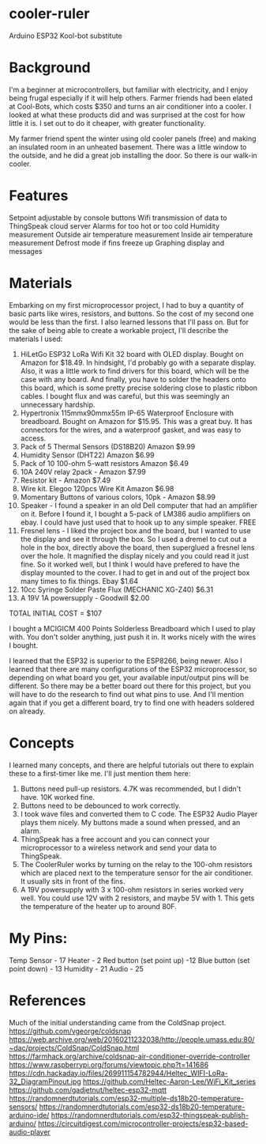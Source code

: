 # cooler-ruler
Arduino ESP32 Kool-bot substitute


# Background

I'm a beginner at microcontrollers, but familiar with electricity, and I enjoy being frugal especially if it will help others.  Farmer friends had been elated at Cool-Bots, which costs $350 and turns an air conditioner into a cooler.  I looked at what these products did and was surprised at the cost for how little it is.  I set out to do it cheaper, with greater functionality.

My farmer friend spent the winter using old cooler panels (free) and making an insulated room in an unheated basement.  There was a little window to the outside, and he did a great job installing the door.  So there is our walk-in cooler.

# Features

Setpoint adjustable by console buttons
Wifi transmission of data to ThingSpeak cloud server
Alarms for too hot or too cold
Humidity measurement
Outside air temperature measurement
Inside air temperature measurement
Defrost mode if fins freeze up
Graphing display and messages

# Materials

Embarking on my first microprocessor project, I had to buy a quantity of basic parts like wires, resistors, and buttons.  So the cost of my second one would be less than the first.  I also learned lessons that I'll pass on.  But for the sake of being able to create a workable project, I'll describe the materials I used:

1. HiLetGo ESP32 LoRa Wifi Kit 32 board with OLED display.  Bought on Amazon for $18.49.  In hindsight, I'd probably go with a separate display.  Also, it was a little work to find drivers for this board, which will be the case with any board.  And finally, you have to solder the headers onto this board, which is some pretty precise soldering close to plastic ribbon cables.  I bought flux and was careful, but this was seemingly an unnecessary hardship.
2. Hypertronix 115mmx90mmx55m IP-65 Waterproof Enclosure with breadboard.  Bought on Amazon for $15.95.  This was a great buy.  It has connectors for the wires, and a waterproof gasket, and was easy to access.
3. Pack of 5 Thermal Sensors (DS18B20) Amazon $9.99
4. Humidity Sensor (DHT22) Amazon $6.99
5. Pack of 10 100-ohm 5-watt resistors Amazon $6.49
6. 10A 240V relay 2pack - Amazon $7.99
6. Resistor kit - Amazon $7.49
7. Wire kit.  Elegoo 120pcs Wire Kit Amazon $6.98
8. Momentary Buttons of various colors, 10pk - Amazon $8.99 
9. Speaker - I found a speaker in an old Dell computer that had an amplifier on it.  Before I found it, I bought a 5-pack of LM386 audio amplifiers on ebay.  I could have just used that to hook up to any simple speaker. FREE
10. Fresnel lens - I liked the project box and the board, but I wanted to use the display and see it through the box.  So I used a dremel to cut out a hole in the box, directly above the board, then superglued a fresnel lens over the hole.  It magnified the display nicely and you could read it just fine.  So it worked well, but I think I would have prefered to have the display mounted to the cover.  I had to get in and out of the project box many times to fix things. Ebay $1.64
11. 10cc Syringe Solder Paste Flux (MECHANIC XG-Z40) $6.31
12. A 19V 1A powersupply - Goodwill $2.00

TOTAL INITIAL COST = $107

I bought a MCIGICM 400 Points Solderless Breadboard which I used to play with.  You don't solder anything, just push it in.  It works nicely with the wires I bought.

I learned that the ESP32 is superior to the ESP8266, being newer.  Also I learned that there are many configurations of the ESP32 microprocessor, so depending on what board you get, your available input/output pins will be different.  So there may be a better board out there for this project, but you will have to do the research to find out what pins to use.  And I'll mention again that if you get a different board, try to find one with headers soldered on already.

# Concepts
I learned many concepts, and there are helpful tutorials out there to explain these to a first-timer like me.  I'll just mention them here:
1. Buttons need pull-up resistors.  4.7K was recommended, but I didn't have.  10K worked fine.
2. Buttons need to be debounced to work correctly.
3. I took wave files and converted them to C code.  The ESP32 Audio Player plays them nicely.  My buttons made a sound when pressed, and an alarm.
4. ThingSpeak has a free account and you can connect your microprocessor to a wireless network and send your data to ThingSpeak.
5. The CoolerRuler works by turning on the relay to the 100-ohm resistors which are placed next to the temperature sensor for the air conditioner.  It usually sits in front of the fins.
6. A 19V powersupply with 3 x 100-ohm resistors in series worked very well.  You could use 12V with 2 resistors, and maybe 5V with 1.  This gets the temperature of the heater up to around 80F. 


# My Pins:
Temp Sensor - 17
Heater - 2
Red button (set point up) -12
Blue button (set point down) - 13
Humidity - 21
Audio - 25


# References
Much of the initial understanding came from the ColdSnap project.
https://github.com/vgeorge/coldsnap
https://web.archive.org/web/20160211232038/http://people.umass.edu:80/~dac/projects/ColdSnap/ColdSnap.html
https://farmhack.org/archive/coldsnap-air-conditioner-override-controller
https://www.raspberrypi.org/forums/viewtopic.php?t=141686
https://cdn.hackaday.io/files/269911154782944/Heltec_WIFI-LoRa-32_DiagramPinout.jpg
https://github.com/Heltec-Aaron-Lee/WiFi_Kit_series
https://github.com/gadjetnut/heltec-esp32-mqtt
https://randomnerdtutorials.com/esp32-multiple-ds18b20-temperature-sensors/
https://randomnerdtutorials.com/esp32-ds18b20-temperature-arduino-ide/
https://randomnerdtutorials.com/esp32-thingspeak-publish-arduino/
https://circuitdigest.com/microcontroller-projects/esp32-based-audio-player
